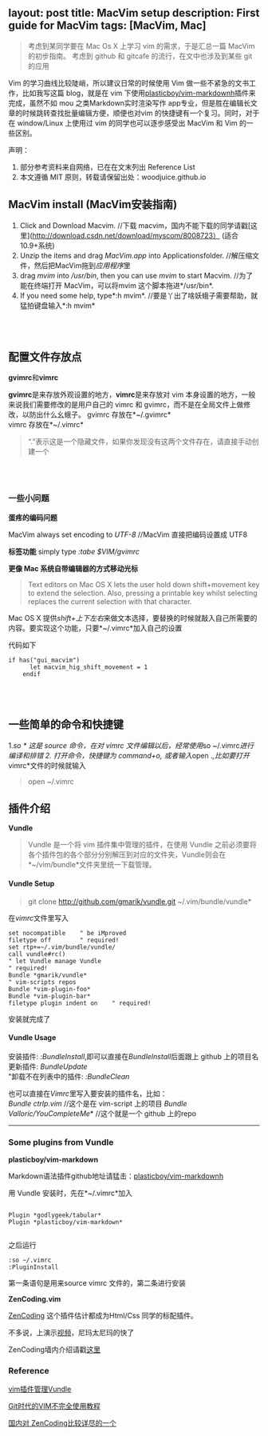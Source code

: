 layout: post
title: MacVim setup 
description: First guide for MacVim 
tags: [MacVim, Mac]
---

>考虑到某同学要在 Mac Os X 上学习 vim 的需求，于是汇总一篇 MacVim 的初步指南。
>考虑到 github 和 gitcafe 的流行，在文中也涉及到某些 git 的应用

Vim 的学习曲线比较陡峭，所以建议日常的时候使用 Vim 做一些不紧急的文书工作，比如我写这篇 blog，就是在 vim 下使用[plasticboy/vim-markdownh](https://github.com/plasticboy/vim-markdown)插件来完成，虽然不如 mou 之类Markdown实时渲染写作 app专业，但是胜在编辑长文章的时候跳转查找批量编辑方便，顺便也对vim 的快捷键有一个复习。同时，对于在 window/Linux 上使用过 vim 的同学也可以逐步感受出 MacVim 和 Vim 的一些区别。	

声明：
1. 部分参考资料来自网络，已在在文末列出 Reference List  
2. 本文遵循 MIT 原则，转载请保留出处：woodjuice.github.io

<!--more-->

## MacVim install (MacVim安装指南)   

1. Click and Download Macvim. //下载 macvim，国内不能下载的同学请戳[这里](http://download.csdn.net/download/myscom/8008723） (适合10.9+系统)
2. Unzip the items and drag *MacVim.app* into Applicationsfolder. //解压缩文件，然后把MacVim拖到*应用程序*里
3. drag *mvim* into */usr/bin*, then you can use *mvim* to start Macvim. //为了能在终端打开 MacVim，可以将mvim 这个脚本拖进*/usr/bin*.  
4. If you need some help, type*:h mvim*. //要是丫出了啥妖蛾子需要帮助，就猛拍键盘输入*:h mvim*

<br></br>

## 配置文件存放点

**gvimrc**和**vimrc**  

**gvimrc**是来存放外观设置的地方，**vimrc**是来存放对 vim 本身设置的地方，一般来说我们需要修改的是用户自己的 vimrc 和 gvimrc，而不是在全局文件上做修改，以防出什么幺蛾子。
gvimrc 存放在*~/.gvimrc*  
vimrc 存放在*~/.vimrc*  

>“.”表示这是一个隐藏文件，如果你发现没有这两个文件存在，请直接手动创建一个  

<br></br>

### 一些小问题
**蛋疼的编码问题**  

MacVim always set encoding to *UTF-8* //MacVim 直接把编码设置成 UTF8

<pr></pr>


**标签功能**
simply type *:tabe $VIM/gvimrc*  

**更像 Mac 系统自带编辑器的方式移动光标**

>Text editors on Mac OS X lets the user hold down shift+movement key to extend
the selection.  Also, pressing a printable key whilst selecting replaces the
current selection with that character.   

Mac OS X 提供*shift+上下左右*来做文本选择，要替换的时候就敲入自己所需要的内容。要实现这个功能，只要*~/.vimrc*加入自己的设置

代码如下

```
if has("gui_macvim")  
	  let macvim_hig_shift_movement = 1  
	endif  
```
<br></br>

## 一些简单的命令和快捷键  

1.*so * 这是 source 命令，在对 vimrc 文件编辑以后，经常使用*so ~/.vimrc*进行编译和排错
2. 打开命令，快捷键为 command+o, 或者输入*open .*,比如要打开*vimrc*文件的时候就输入</pr>
>open ~/.vimrc

## 插件介绍 
<pr></pr>
  
**Vundle**
>Vundle 是一个将 vim 插件集中管理的插件，在使用 Vundle 之前必须要将各个插件包的各个部分分别解压到对应的文件夹，Vundle则会在*~/vim/bundle*文件夹里统一下载管理。

#### Vundle Setup  
<pr></pr>
>git clone http://github.com/gmarik/vundle.git ~/.vim/bundle/vundle*  

在*vimrc*文件里写入  
```  
set nocompatible    " be iMproved
filetype off        " required!
set rtp+=~/.vim/bundle/vundle/
call vundle#rc()
" let Vundle manage Vundle
" required!
Bundle *gmarik/vundle*
" vim-scripts repos
Bundle *vim-plugin-foo*
Bundle *vim-plugin-bar*
filetype plugin indent on    " required!
```  

安装就完成了  

#### Vundle Usage 

安装插件: *:BundleInstall*,即可以直接在*BundleInstall*后面跟上 github 上的项目名 
更新插件: *BundleUpdate*  
"卸载不在列表中的插件: *:BundleClean*  

也可以直接在*Vimrc*里写入要安装的插件名，比如：  
*Bundle ctrlp.vim*  //这个是在 vim-script 上的项目
*Bundle Valloric/YouCompleteMe**  //这个就是一个 github 上的repo

----------------

<pr></pr>


### Some plugins from Vundle
<pr></pr>
**plasticboy/vim-markdown**	

Markdown语法插件github地址请猛击：[plasticboy/vim-markdownh](https://github.com/plasticboy/vim-markdown/)

用 Vundle 安装时，先在*~/.vimrc*加入   

```  

Plugin *godlygeek/tabular*
Plugin *plasticboy/vim-markdown*
  
```
<pr></pr>
之后运行

```
:so ~/.vimrc
:PluginInstall
```  

第一条语句是用来source vimrc 文件的，第二条进行安装

**ZenCoding.vim**  

[ZenCoding](http://pepelsbey.net/2008/08/zen-html/)
这个插件估计都成为Html/Css 同学的标配插件。  

不多说，上演示[视频](http://v.youku.com/v_show/id_XMTM4NDQwNzgw.html)，尼玛太尼玛的快了  

ZenCoding墙内介绍请戳[这里](http://blog.chinaunix.net/uid-22414998-id-3183557.html)




### Reference

[vim插件管理Vundle](http://249wangmang.blog.163.com/blog/static/526307652012103010202962/)

[Git时代的VIM不完全使用教程](http://beiyuu.com/git-vim-tutorial/)

[国内对 ZenCoding比较详尽的一个](http://blog.chinaunix.net/uid-22414998-id-3183557.html)
